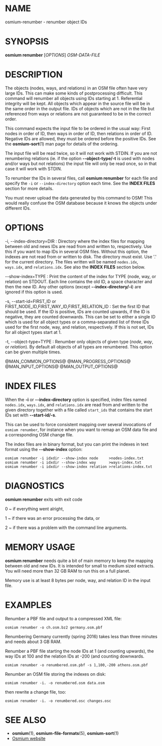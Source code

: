 
# NAME

osmium-renumber - renumber object IDs


# SYNOPSIS

**osmium renumber** \[*OPTIONS*\] *OSM-DATA-FILE*


# DESCRIPTION

The objects (nodes, ways, and relations) in an OSM file often have very large
IDs. This can make some kinds of postprocessing difficult. This command will
renumber all objects using IDs starting at 1. Referential integrity will be
kept. All objects which appear in the source file will be in the same order
in the output file. IDs of objects which are not in the file but referenced
from ways or relations are not guaranteed to be in the correct order.

This command expects the input file to be ordered in the usual way: First
nodes in order of ID, then ways in order of ID, then relations in order of ID.
Negative IDs are allowed, they must be ordered before the positive IDs. See
the **osmium-sort**(1) man page for details of the ordering.

The input file will be read twice, so it will not work with STDIN. If you
are not renumbering relations (ie. if the option **--object-type/-t** is used
with nodes and/or ways but not relations) the input file will only be read
once, so in that case it will work with STDIN.

To renumber the IDs in several files, call **osmium renumber** for each file
and specify the `-i` or `--index-directory` option each time. See the
**INDEX FILES** section for more details.

You must never upload the data generated by this command to OSM! This would
really confuse the OSM database because it knows the objects under different
IDs.


# OPTIONS

-i, --index-directory=DIR
:   Directory where the index files for mapping between old and news IDs are
    read from and written to, respectively. Use this if you want to map IDs
    in several OSM files. Without this option, the indexes are not read from
    or written to disk. The directory must exist. Use '.' for the current
    directory. The files written will be named `nodes.idx`, `ways.idx`, and
    `relations.idx`. See also the **INDEX FILES** section below.

--show-index=TYPE
:   Print the content of the index for TYPE (node, way, or relation) on
    STDOUT. Each line contains the old ID, a space character and then the
    new ID. Any other options (except **--index-directory/-i**) are ignored
    if this option is used.

-s, --start-id=FIRST_ID or FIRST_NODE_ID,FIRST_WAY_ID,FIRST_RELATION_ID
:   Set the first ID that should be used. If the ID is positive, IDs are
    counted upwards, if the ID is negative, they are counted downwards.
    This can be set to either a single ID which is used for all object types
    or a comma-separated list of three IDs used for the first node, way, and
    relation, respectively. If this is not set, IDs for all object types
    start at 1.

-t, --object-type=TYPE
:   Renumber only objects of given type (*node*, *way*, or *relation*). By
    default all objects of all types are renumbered. This option can be given
    multiple times.

@MAN_COMMON_OPTIONS@
@MAN_PROGRESS_OPTIONS@
@MAN_INPUT_OPTIONS@
@MAN_OUTPUT_OPTIONS@


# INDEX FILES

When the **-i** or **--index-directory** option is specified, index files named
`nodes.idx`, `ways.idx`, and `relations.idx` are read from and written to the
given directory together with a file called `start_ids` that contains the start
IDs set with **--start-id/-s**.

This can be used to force consistent mapping over several invocations of
`osmium renumber`, for instance when you want to remap an OSM data file and a
corresponding OSM change file.

The index files are in binary format, but you can print the indexes in text
format using the **--show-index** option:

    osmium renumber -i idxdir --show-index node     >nodes-index.txt
    osmium renumber -i idxdir --show-index way      >ways-index.txt
    osmium renumber -i idxdir --show-index relation >relations-index.txt


# DIAGNOSTICS

**osmium renumber** exits with exit code

0
  ~ if everything went alright,

1
  ~ if there was an error processing the data, or

2
  ~ if there was a problem with the command line arguments.


# MEMORY USAGE

**osmium renumber** needs quite a bit of main memory to keep the mapping
between old and new IDs. It is intended for small to medium sized extracts.
You will need more than 32 GB RAM to run this on a full planet.

Memory use is at least 8 bytes per node, way, and relation ID in the input
file.


# EXAMPLES

Renumber a PBF file and output to a compressed XML file:

    osmium renumber -o ch.osm.bz2 germany.osm.pbf

Renumbering Germany currently (spring 2016) takes less than three minutes and
needs about 3 GB RAM.

Renumber a PBF file starting the node IDs at 1 (and counting upwards), the
way IDs at 100 and the relation IDs at -200 (and counting downwards.

    osmium renumber -o renumbered.osm.pbf -s 1,100,-200 athens.osm.pbf

Renumber an OSM file storing the indexes on disk:

    osmium renumber -i. -o renumbered.osm data.osm

then rewrite a change file, too:

    osmium renumber -i. -o renumbered.osc changes.osc


# SEE ALSO

* **osmium**(1), **osmium-file-formats**(5), **osmium-sort**(1)
* [Osmium website](https://osmcode.org/osmium-tool/)

